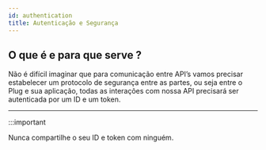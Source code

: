```yaml
---
id: authentication
title: Autenticação e Segurança
---
```


## O que é e para que serve ?

Não é difícil imaginar que para comunicação entre API’s vamos precisar estabelecer um protocolo de segurança entre as partes, ou seja entre o Plug e sua aplicação, todas as interações com nossa API precisará ser autenticada por um ID e um token.

---

:::important

Nunca compartilhe o seu ID e token com ninguém.
